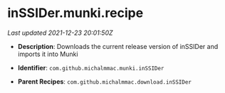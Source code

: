 # inSSIDer.munki.recipe

_Last updated 2021-12-23 20:01:50Z_

- **Description**: Downloads the current release version of inSSIDer and imports it into Munki

- **Identifier**: `com.github.michalmmac.munki.inSSIDer`

- **Parent Recipes**: `com.github.michalmmac.download.inSSIDer`
